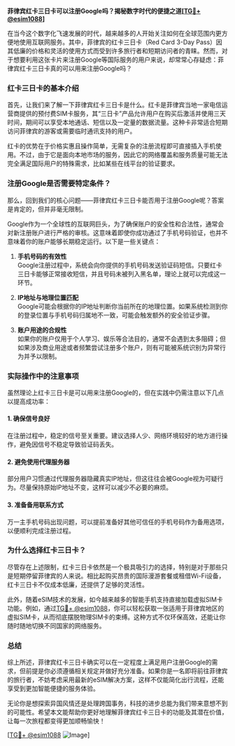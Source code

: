 **菲律宾红卡三日卡可以注册Google吗？揭秘数字时代的便捷之道[[TG💪+ @esim1088](https://t.me/s/esim1088)]**

在当今这个数字化飞速发展的时代，越来越多的人开始关注如何在全球范围内更方便地使用互联网服务。其中，菲律宾的红卡三日卡（Red Card 3-Day Pass）因其低廉的价格和灵活的使用方式而受到许多旅行者和短期访问者的青睐。然而，对于想要利用这张卡片来注册Google等国际服务的用户来说，却常常心存疑虑：菲律宾红卡三日卡真的可以用来注册Google吗？

### **红卡三日卡的基本介绍**

首先，让我们来了解一下菲律宾红卡三日卡是什么。红卡是菲律宾当地一家电信运营商提供的预付费SIM卡服务，其“三日卡”产品允许用户在购买后激活并使用三天时间，期间可以享受本地通话、短信以及一定量的数据流量。这种卡非常适合短期访问菲律宾的游客或需要临时通讯支持的用户。

红卡的优势在于价格实惠且操作简单，无需复杂的注册流程即可直接插入手机使用。不过，由于它是面向本地市场的服务，因此它的网络覆盖和服务质量可能无法完全满足国际用户的特殊需求，比如某些在线平台的验证要求。

### **注册Google是否需要特定条件？**

那么，回到我们的核心问题——菲律宾红卡三日卡能否用于注册Google呢？答案是肯定的，但并非毫无限制。

Google作为一个全球性的互联网巨头，为了确保账户的安全性和合法性，通常会对新注册账户进行严格的审核。这意味着即使你成功通过了手机号码验证，也并不意味着你的账户能够长期稳定运行。以下是一些关键点：

1. **手机号码的有效性**  
   Google注册过程中，系统会向你提供的手机号码发送验证码短信。只要红卡三日卡能够正常接收短信，并且号码未被列入黑名单，理论上就可以完成这一环节。

2. **IP地址与地理位置匹配**  
   Google可能会根据你的IP地址判断你当前所在的地理位置。如果系统检测到你的登录位置与手机号码归属地不一致，可能会触发额外的安全验证步骤。

3. **账户用途的合规性**  
   如果你的账户仅用于个人学习、娱乐等合法目的，通常不会遇到太多阻碍；但如果涉及商业用途或者频繁尝试注册多个账户，则有可能被系统识别为异常行为并予以限制。

### **实际操作中的注意事项**

虽然理论上红卡三日卡是可以用来注册Google的，但在实践中仍需注意以下几点以提高成功率：

#### **1. 确保信号良好**
在注册过程中，稳定的信号至关重要。建议选择人少、网络环境较好的地方进行操作，避免因信号不稳定导致验证码丢失。

#### **2. 避免使用代理服务器**
部分用户习惯通过代理服务器隐藏真实IP地址，但这往往会被Google视为可疑行为。尽量保持原始IP地址不变，这样可以减少不必要的麻烦。

#### **3. 准备备用联系方式**
万一主手机号码出现问题，可以提前准备好其他可信任的手机号码作为备用选项，以便顺利完成注册过程。

### **为什么选择红卡三日卡？**

尽管存在上述限制，红卡三日卡依然是一个极具吸引力的选择，特别是对于那些只是短期停留菲律宾的人来说。相比起购买昂贵的国际漫游套餐或租借Wi-Fi设备，红卡三日卡不仅成本低廉，还提供了足够的灵活性。

此外，随着eSIM技术的发展，如今越来越多的智能手机支持直接加载虚拟SIM卡功能。例如，通过[TG💪+ @esim1088](https://t.me/s/esim1088)，你可以轻松获取一张适用于菲律宾地区的虚拟SIM卡，从而彻底摆脱物理SIM卡的束缚。这种方式不仅环保高效，还能让你随时随地切换不同国家的网络服务。

### **总结**

综上所述，菲律宾红卡三日卡确实可以在一定程度上满足用户注册Google的需求，但前提是你必须遵循相关规定并做好充分准备。如果你是一名即将前往菲律宾的旅行者，不妨考虑采用最新的eSIM解决方案，这样不仅能简化出行流程，还能享受到更加智能便捷的服务体验。

无论你是想探索异国风情还是处理跨国事务，科技的进步总能为我们带来意想不到的可能性。希望本文能帮助你更好地理解菲律宾红卡三日卡的功能及其潜在价值，让每一次旅程都变得更加顺畅愉快！

[[TG💪+ @esim1088](https://t.me/s/esim1088) ![Image](https://i.postimg.cc/4NQfJmqS/Snipaste-2025-05-13-00-14-12.png)]